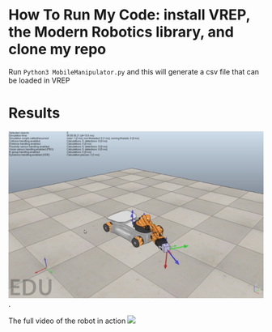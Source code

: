 # How To Run My Code: install VREP, the Modern Robotics library, and clone my repo

Run ```Python3 MobileManipulator.py``` and this will generate a csv file that can be loaded in VREP

# Results
![Robot in Action]( https://github.com/PeterJochem/Mobile_Manipulator/blob/jointLimits/Kuka_In_Action.png ).


The full video of the robot in action
[![](http://img.youtube.com/vi/oar5Ui4zqd0/0.jpg)](http://www.youtube.com/watch?v=oar5Ui4zqd0 "Mobile Manipulator")

